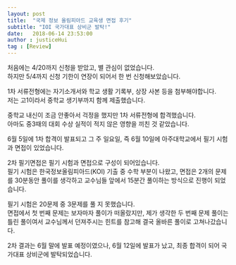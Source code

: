 ```yaml
---
layout: post
title:  "국제 정보 올림피아드 교육생 면접 후기"
subtitle: "IOI 국가대표 상비군 발탁!"
date:   2018-06-14 23:53:00
author : justiceHui
tag : [Review]
---
```


처음에는 4/20까지 신청을 받았고, 별 관심이 없었습니다.<br>
하지만 5/4까지 신청 기한이 연장이 되어서 한 번 신청해보았습니다.<br>

1차 서류전형에는 자기소개서와 학교 생활 기록부, 상장 사본 등을 첨부해야합니다.<br>
저는 고1이라서 중학교 생기부까지 함께 제출했습니다.

중학교 내신이 조금 안좋아서 걱정을 했지만 1차 서류전형에 합격했습니다.<br>
아마도 중3때의 대회 수상 실적이 적지 않은 영향을 끼친 것 같았습니다.

6월 5일에 1차 합격이 발표되고 그 주 일요일, 즉 6월 10일에 아주대학교에서 필기 시험과 면접이 있었습니다.

2차 필기면접은 필기 시험과 면접으로 구성이 되어있습니다. <br>
필기 시험은 한국정보올림피아드(KOI) 기출 중 수학 부분이 나왔고, 면접은 2개의 문제를 30분동안 풀이를 생각하고 교수님들 앞에서 15분간 풀이하는 방식으로 진행이 되었습니다.

필기 시험은 20문제 중 3문제를 풀 지 못했습니다.<br>
면접에서 첫 번째 문제는 보자마자 풀이가 떠올랐지만, 제가 생각한 두 번째 문제 풀이는 틀린 풀이여서 교수님께서 던져주시는 힌트를 참고해 결국 올바른 풀이로 고쳐나갔습니다.

2차 결과는 6월 말에 발표 예정이였으나, 6월 12일에 발표가 났고, 최종 합격이 되어 국가대표 상비군에 발탁되었습니다.
